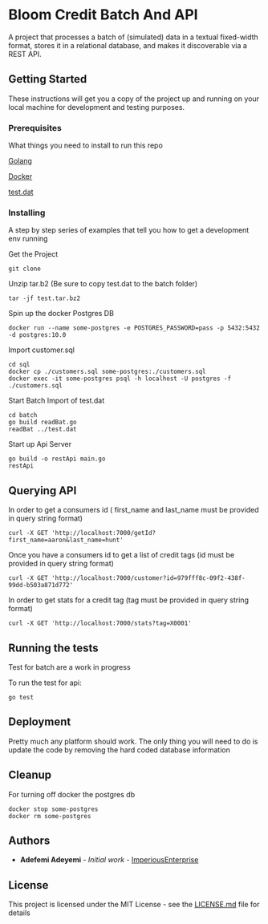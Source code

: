 # Bloom Credit Batch And API

A project that processes a batch of (simulated) data in a textual fixed-width format, stores it in a
relational database, and makes it discoverable via a REST API.

## Getting Started

These instructions will get you a copy of the project up and running on your local machine for development and testing purposes.

### Prerequisites

What things you need to install to run this repo

[Golang](https://golang.org/)

[Docker](https://www.docker.com/products/docker-desktop)

[test.dat](https://drive.google.com/uc?export=download&confirm=mxAW&id=1WDGWcePae1Q8oFLbyBOSzwSBBIwTnLmO)

### Installing

A step by step series of examples that tell you how to get a development env running

Get the Project
```
git clone
```

Unzip tar.b2 (Be sure to copy test.dat to the batch folder)
```
tar -jf test.tar.bz2
```

Spin up the docker Postgres DB
```
docker run --name some-postgres -e POSTGRES_PASSWORD=pass -p 5432:5432 -d postgres:10.0
```

Import customer.sql
```
cd sql
docker cp ./customers.sql some-postgres:./customers.sql
docker exec -it some-postgres psql -h localhost -U postgres -f ./customers.sql
```

Start Batch Import of test.dat
```
cd batch
go build readBat.go
readBat ../test.dat
```

Start up Api Server
```
go build -o restApi main.go
restApi
```
## Querying API

In order to get a consumers id ( first_name and last_name must be provided in query string format)
```
curl -X GET 'http://localhost:7000/getId?first_name=aaron&last_name=hunt' 
```

Once you have a consumers id to get a list of credit tags (id must be provided in query string format)
```
curl -X GET 'http://localhost:7000/customer?id=979fff8c-09f2-438f-99dd-b503a871d772' 
```

In order to get stats for a credit tag (tag must be provided in query string format)
```
curl -X GET 'http://localhost:7000/stats?tag=X0001'
```

## Running the tests

Test for batch are a work in progress

To run the test for api:
```
go test
```
## Deployment

Pretty much any platform should work. The only thing you will need to do is update the code by removing the hard coded database information

## Cleanup

For turning off docker the postgres db
```
docker stop some-postgres
docker rm some-postgres
```

## Authors

* **Adefemi Adeyemi** - *Initial work* - [ImperiousEnterprise](https://github.com/ImperiousEnterprise)

## License

This project is licensed under the MIT License - see the [LICENSE.md](LICENSE.md) file for details


